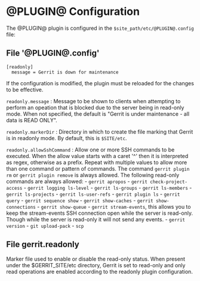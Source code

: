 @PLUGIN@ Configuration
======================

The @PLUGIN@ plugin is configured in the `$site_path/etc/@PLUGIN@.config` file:

File '@PLUGIN@.config'
----------------------

```
[readonly]
  message = Gerrit is down for maintenance
```

If the configuration is modified, the plugin must be reloaded for the changes to
be effective.


```readonly.message```
:   Message to be shown to clients when attempting to perform an opeation that
    is blocked due to the server being in read-only mode. When not specified,
    the default is "Gerrit is under maintenance - all data is READ ONLY".

```readonly.markerDir```
:   Directory in which to create the file marking that Gerrit is in readonly mode.
    By default, this is `$SITE/etc`.

```readonly.allowSshCommand```
:   Allow one or more SSH commands to be executed. When the allow value starts
    with a caret '^' then it is interpreted as regex, otherwise as a prefix.
    Repeat with multiple values to allow more than one command or pattern
    of commands.
    The command `gerrit plugin rm` or `gerrit plugin remove` is always allowed.
    The following read-only commands are always allowed:
    - `gerrit apropos`
    - `gerrit check-project-access`
    - `gerrit logging ls-level`
    - `gerrit ls-groups`
    - `gerrit ls-members`
    - `gerrit ls-projects`
    - `gerrit ls-user-refs`
    - `gerrit plugin ls`
    - `gerrit query`
    - `gerrit sequence show`
    - `gerrit show-caches`
    - `gerrit show-connections`
    - `gerrit show-queue`
    - `gerrit stream-events`, this allows you to keep the stream-events SSH connection
        open while the server is read-only. Though while the server is read-only it will
        not send any events.
    - `gerrit version`
    - `git upload-pack`
    - `scp`


File gerrit.readonly
--------------------

Marker file used to enable or disable the read-only status. When present under
the $GERRIT_SITE/etc directory, Gerrit is set to read-only and only read
operations are enabled according to the readonly plugin configuration.

